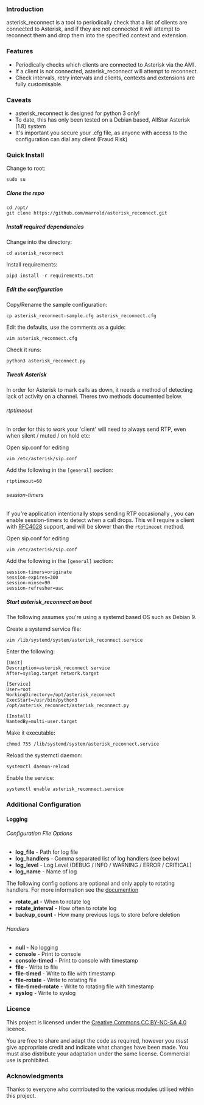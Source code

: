 ### Introduction

asterisk_reconnect is a tool to periodically check that a list of clients are connected to Asterisk, and if they are not connected it will attempt to reconnect them and drop them into the specified context and extension.


### Features

* Periodically checks which clients are connected to Asterisk via the AMI. 
* If a client is not connected, asterisk_reconnect will attempt to reconnect.
* Check intervals, retry intervals and clients, contexts and extensions are fully customisable.


### Caveats

* asterisk_reconnect is designed for python 3 only!
* To date, this has only been tested on a Debian based, AllStar Asterisk (1.8) system
* It's important you secure your .cfg file, as anyone with access to the configuration can dial any client (Fraud Risk)


### Quick Install

Change to root:

    sudo su


##### Clone the repo

    cd /opt/
    git clone https://github.com/marrold/asterisk_reconnect.git

##### Install required dependancies


Change into the directory:

    cd asterisk_reconnect

Install requirements:

    pip3 install -r requirements.txt


##### Edit the configuration


Copy/Rename the sample configuration:

    cp asterisk_reconnect-sample.cfg asterisk_reconnect.cfg

Edit the defaults, use the comments as a guide:

    vim asterisk_reconnect.cfg

Check it runs:

    python3 asterisk_reconnect.py


##### Tweak Asterisk

In order for Asterisk to mark calls as down, it needs a method of detecting lack of activity on a channel. Theres two methods documented below.


###### rtptimeout

In order for this to work your 'client' will need to always send RTP, even when silent / muted / on hold etc:

Open sip.conf for editing

    vim /etc/asterisk/sip.conf

Add the following in the `[general]` section:

    rtptimeout=60

###### session-timers

If you're application intentionally stops sending RTP occasionally , you can enable session-timers to detect when a call drops. This will require a client with [RFC4028](https://tools.ietf.org/html/rfc4028) support, and will be slower than the `rtptimeout` method.

Open sip.conf for editing

    vim /etc/asterisk/sip.conf

Add the following in the `[general]` section:

    session-timers=originate
    session-expires=300
    session-minse=90
    session-refresher=uac


##### Start asterisk_reconnect on boot

The following assumes you're using a systemd based OS such as Debian 9.

Create a systemd service file:

    vim /lib/systemd/system/asterisk_reconnect.service

Enter the following:

    [Unit]
    Description=asterisk_reconnect service
    After=syslog.target network.target

    [Service]
    User=root
    WorkingDirectory=/opt/asterisk_reconnect
    ExecStart=/usr/bin/python3 /opt/asterisk_reconnect/asterisk_reconnect.py
    
    [Install]
    WantedBy=multi-user.target
    
Make it executable:

    chmod 755 /lib/systemd/system/asterisk_reconnect.service

Reload the systemctl daemon:

    systemctl daemon-reload

Enable the service:

    systemctl enable asterisk_reconnect.service


### Additional Configuration


#### Logging

###### Configuration File Options

* **log_file** - Path for log file
* **log_handlers** - Comma separated list of log handlers (see below)
* **log_level** - Log Level (DEBUG / INFO / WARNING / ERROR / CRITICAL)
* **log_name** - Name of log

The following config options are optional and only apply to rotating handlers. For more information see the [documention](https://docs.python.org/3/library/logging.handlers.html#timedrotatingfilehandler)
* **rotate_at** - When to rotate log
* **rotate_interval** - How often to rotate log
* **backup_count** - How many previous logs to store before deletion

###### Handlers

* **null** - No logging
* **console** - Print to console
* **console-timed** - Print to console with timestamp
* **file** - Write to file
* **file-timed** - Write to file with timestamp
* **file-rotate** - Write to rotating file
* **file-timed-rotate** - Write to rotating file with timestamp
* **syslog** - Write to syslog


### Licence

This project is licensed under the [Creative Commons CC BY-NC-SA 4.0](https://creativecommons.org/licenses/by-nc-sa/4.0/) licence.

You are free to share and adapt the code as required, however you *must* give appropriate credit and indicate what changes have been made. You must also distribute your adaptation under the same license. Commercial use is prohibited.

### Acknowledgments

Thanks to everyone who contributed to the various modules utilised within this project.
